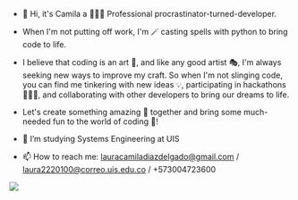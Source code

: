- 👋 Hi, it's Camila a 👩🏻‍💻 Professional procrastinator-turned-developer. 
- When I'm not putting off work, I'm 🪄 casting spells with python to bring code to life. 
- I believe that coding is an art 🎨, and like any good artist 🎭, I'm always seeking new ways to improve my craft. So when I'm not slinging code, you can find me tinkering with new ideas 💡, participating in hackathons 👩🏻‍💻, and collaborating with other developers to bring our dreams to life.
- Let's create something amazing 🌟 together and bring some much-needed fun to the world of coding 🎉!

- 👀 I’m studying Systems Engineering at UIS
- 📫 How to reach me: lauracamiladiazdelgado@gmail.com / laura2220100@correo.uis.edu.co / +573004723600

![](https://komarev.com/ghpvc/?username=laucamidiaz3008&style=plastic&label=My-Fans)

<!---
laucamidiaz3008/laucamidiaz3008 is a ✨ special ✨ repository because its `README.md` (this file) appears on your GitHub profile.
You can click the Preview link to take a look at your changes.
--->
